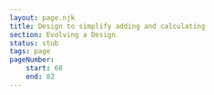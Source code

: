 ```yaml
---
layout: page.njk
title: Design to simplify adding and calculating
section: Evolving a Design
status: stub
tags: page
pageNumber:
    start: 68
    end: 82
---
```

